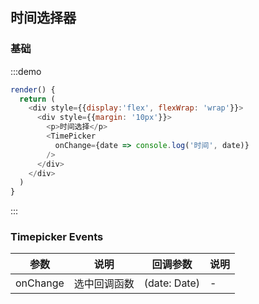 ## 时间选择器

### 基础

:::demo 

```js
render() {
  return (
    <div style={{display:'flex', flexWrap: 'wrap'}}>
      <div style={{margin: '10px'}}>
        <p>时间选择</p>
        <TimePicker
          onChange={date => console.log('时间', date)}
        />
      </div>
    </div>
  )
}
```
:::


### Timepicker Events

| 参数      | 说明   | 回调参数 | 说明 |
| -------- | ----- | ---- | ----  |
| onChange | 选中回调函数 | (date: Date) |  - |